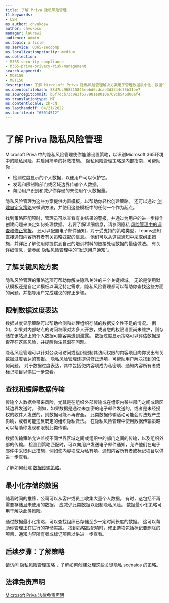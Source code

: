```yaml
---
title: 了解 Priva 隐私风险管理
f1.keywords:
- CSH
ms.author: chvukosw
author: chvukosw
manager: laurawi
audience: Admin
ms.topic: article
ms.service: O365-seccomp
ms.localizationpriority: medium
ms.collection:
- M365-security-compliance
- M365-priva-privacy-risk-management
search.appverid:
- MOE150
- MET150
description: 了解 Microsoft Priva 隐私风险管理解决方案用于管理数据最小化、数据传输和数据过度显示风险的功能。 使用策略来检测和修正问题。
ms.openlocfilehash: 88d7bc968315845eebd6cdcae3d3344c75b31ee7
ms.sourcegitcommit: b5f7dcb73c0e3f677981e80106769cb546d00af4
ms.translationtype: MT
ms.contentlocale: zh-CN
ms.lasthandoff: 04/21/2022
ms.locfileid: "65014512"
---
```

# <a name="learn-about-priva-privacy-risk-management"></a>了解 Priva 隐私风险管理

Microsoft Priva 中的隐私风险管理使你能够设置策略，以识别Microsoft 365环境中的隐私风险，并启用简单的补救措施。 隐私风险管理策略是内部指南，可帮助你：

- 检测过度显示的个人数据，以便用户可以保护它。
- 发现和限制跨部门或区域边界传输个人数据。
- 帮助用户识别和减少你存储的未使用个人数据量。

隐私风险管理为这些方案提供内置模板，以帮助你轻松创建策略。 还可以通过 [创建自定义策略](risk-management-policies.md)来微调方法，并使用这些模板中的任何一个作为起点。

找到策略匹配项时，管理员可以查看有关结果的警报，并通过为用户的进一步操作创建问题来决定如何处理数据。 若要了解详细信息，请参阅隐私 [风险管理中的调查和修正警报](risk-management-alerts.md)。 还可以配置电子邮件通知，对于受支持的策略类型，Teams通知直接通知内容所有者有关策略匹配的信息。 他们可以从这些通知中采取纠正措施，并详细了解使用你提供到自己的培训材料的链接处理数据的最佳做法。 有关详细信息，请参阅 [隐私风险管理中的“发送用户通知](risk-management-notifications.md)”。

## <a name="learn-about-key-risk-scenarios"></a>了解关键风险方案

隐私风险管理的策略选项可帮助你解决隐私关注的三个关键领域。 无论是使用默认模板还是自定义模板以满足特定需求，隐私风险管理都可以帮助你查找这些方面的问题，并指导用户完成建议的修正步骤。

## <a name="limit-data-overexposure"></a>限制数据过度表达

数据过度显示策略可以帮助检测和处理组织存储的数据安全性不足的情况。 例如，如果对内部站点的访问权限对太多人开放，或者您的权限设置尚未维护，则存储在该站点上的个人数据可能容易遭到泄露。 数据过度显示策略可以评估数据是否存在这些风险，并提醒你注意潜在问题。

隐私风险管理可以针对公众可访问或组织限制其访问权限的内容项目向你发出有关数据过度表达的警报。 隐私风险管理还提供修正选项，可帮助用户解决找到的任何问题。 对于数据过度表达，其中包括使内容项成为私密项、通知内容所有者或标记项目以供进一步查看。

## <a name="find-and-mitigate-data-transfers"></a>查找和缓解数据传输

传输个人数据会带来风险，尤其是在组织外部传输或在组织内某些部门之间或跨区域边界发送时。 例如，如果数据是通过未加密的电子邮件发送的，或者是未经授权的收件人发送的，则数据可能不再安全。 此类数据传输活动可能会对法规产生影响，或者可能违反既定的组织隐私做法。 在隐私风险管理中使用数据传输策略可以帮助你发现和限制此类传输。

数据传输策略允许监视不同世界区域之间或组织中的部门之间的传输，以及组织外部的传输。 检测到策略匹配时，可以向用户发送电子邮件通知，允许他们在电子邮件中采取纠正措施，例如使内容项成为私有项、通知内容所有者或标记项目以供进一步查看。

了解如何创建 [数据传输策略](risk-management-policy-data-transfer.md)。

## <a name="minimize-stored-data"></a>最小化存储的数据

随着时间的推移，公司可以从客户或员工收集大量个人数据。 有时，这包括不再需要存储且未使用的数据。 应减少此类数据以限制隐私风险。 数据最小化策略可用于解决此类风险。

通过数据最小化策略，可以查找组织已存储至少一定时间长度的数据。 这可以帮助你管理正在进行的存储实践。 找到策略匹配项时，修正选项包括标记要删除的项目、通知内容所有者或标记项目以供进一步查看。

## <a name="next-steps-learn-about-policies"></a>后续步骤：了解策略

请访问 [隐私风险管理策略](risk-management-policies.md) ，了解如何创建处理这些关键隐私 scenaios 的策略。

## <a name="legal-disclaimer"></a>法律免责声明

[Microsoft Priva 法律免责声明](priva-disclaimer.md)
